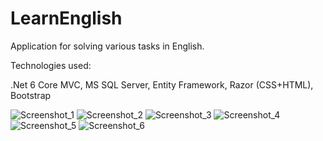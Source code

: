 # LearnEnglish
Application for solving various tasks in English.

Technologies used:

.Net 6 Core MVC, MS SQL Server, Entity Framework, Razor (CSS+HTML), Bootstrap

![Screenshot_1](https://github.com/pkusmirowski/LearnEnglish/blob/main/screenshots/1.png)
![Screenshot_2](https://github.com/pkusmirowski/LearnEnglish/blob/main/screenshots/2.png)
![Screenshot_3](https://github.com/pkusmirowski/LearnEnglish/blob/main/screenshots/3.png)
![Screenshot_4](https://github.com/pkusmirowski/LearnEnglish/blob/main/screenshots/4.png)
![Screenshot_5](https://github.com/pkusmirowski/LearnEnglish/blob/main/screenshots/5.png)
![Screenshot_6](https://github.com/pkusmirowski/LearnEnglish/blob/main/screenshots/6.png)
